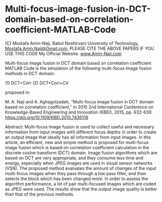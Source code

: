 # Multi-focus-image-fusion-in-DCT-domain-based-on-correlation-coefficient-MATLAB-Code
(C)	Mostafa Amin-Naji, Babol Noshirvani University of Technology, Mostafa.Amin.Naji@Gmail.com, PLEASE CITE THE ABOVE PAPERS IF YOU USE THIS CODE
My Official Website: www.Amin-Naji.com

Multi-focus image fusion in DCT domain based on correlation coefficient MATLAB Code is the simulation of the following multi-focus image fusion methods in DCT domain:

(1) DCT+Corr (2) DCT+Corr+CV

proposed in:

M. A. Naji and A. Aghagolzadeh, “Multi-focus image fusion in DCT domain based on correlation coefficient,” in 2015 2nd International Conference on Knowledge-Based Engineering and Innovation (KBEI), 2015, pp. 632-639.  https://doi.org/10.1109/KBEI.2015.7436118




Abstract:
Multi-focus image fusion is used to collect useful and necessary information from input images with different focus depths in order to create an output image that ideally has all information from input images. In this article, an efficient, new and simple method is proposed for multi-focus image fusion which is based on correlation coefficient calculation in the discrete cosine transform (DCT) domain. Image fusion algorithms which are based on DCT are very appropriate, and they consume less time and energy, especially when JPEG images are used in visual sensor networks (VSN). The proposed method evaluates the amount of changes of the input multi-focus images when they pass through a low pass filter, and then selects the block which has been changed more. In order to assess the algorithm performance, a lot of pair multi-focused images which are coded as JPEG were used. The results show that the output image quality is better than that of the previous methods.

